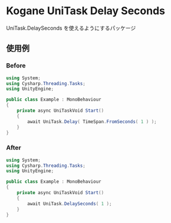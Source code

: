 # Kogane UniTask Delay Seconds

UniTask.DelaySeconds を使えるようにするパッケージ

## 使用例

### Before

```csharp
using System;
using Cysharp.Threading.Tasks;
using UnityEngine;

public class Example : MonoBehaviour
{
    private async UniTaskVoid Start()
    {
        await UniTask.Delay( TimeSpan.FromSeconds( 1 ) );
    }
}
```

### After

```csharp
using System;
using Cysharp.Threading.Tasks;
using UnityEngine;

public class Example : MonoBehaviour
{
    private async UniTaskVoid Start()
    {
        await UniTask.DelaySeconds( 1 );
    }
}
```
